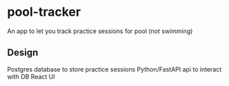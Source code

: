 # pool-tracker
An app to let you track practice sessions for pool (not swimming)


## Design

Postgres database to store practice sessions
Python/FastAPI api to interact with DB
React UI